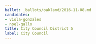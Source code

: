 ```yaml
---
ballot: _ballots/oakland/2016-11-08.md
candidates:
- viola-gonzales
- noel-gallo
title: City Council District 5
label: City Council
---
```

